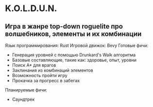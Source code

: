 # K.O.L.D.U.N.
## Игра в жанре top-down roguelite про волшебников, элементы и их комбинации
Язык программирования: Rust
Игровой движок: Bevy
Готовые фичи:
- Генерация уровней с помощью Drunkard's Walk алгоритма
- Базовые составляющие, такие как: здоровье, опыт, уровни
- Поиск A* для врагов
- Заклинания из комбинаций элементов
- Возможность пройти игру
- Прокачка за прогресс в забегах
  
Планируемые фичи:
- Саундтрек
